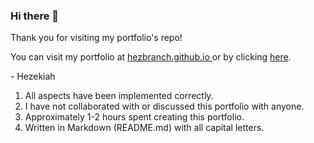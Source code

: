 ### Hi there 👋

Thank you for visiting my portfolio's repo!

You can visit my portfolio at <a href = "https://hezbranch.github.io/"> hezbranch.github.io </a> or by clicking <a href = "https://hezbranch.github.io/"> here</a>.

\- Hezekiah


1. All aspects have been implemented correctly.
2. I have not collaborated with or discussed this portfolio with anyone.
3. Approximately 1-2 hours spent creating this portfolio.
4. Written in Markdown (README.md) with all capital letters.

<!--
**hezbranch/hezbranch** is a ✨ _special_ ✨ repository because its `README.md` (this file) appears on your GitHub profile.

Here are some ideas to get you started:

- 🔭 I’m currently working on ...
- 🌱 I’m currently learning ...
- 👯 I’m looking to collaborate on ...
- 🤔 I’m looking for help with ...
- 💬 Ask me about ...
- 📫 How to reach me: ...
- 😄 Pronouns: ...
- ⚡ Fun fact: ...
-->
